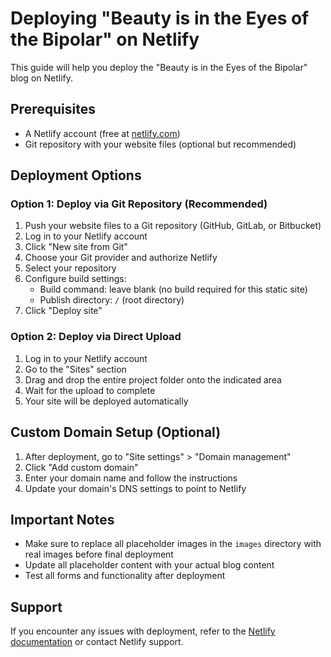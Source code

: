 # Deploying "Beauty is in the Eyes of the Bipolar" on Netlify

This guide will help you deploy the "Beauty is in the Eyes of the Bipolar" blog on Netlify.

## Prerequisites
- A Netlify account (free at [netlify.com](https://netlify.com))
- Git repository with your website files (optional but recommended)

## Deployment Options

### Option 1: Deploy via Git Repository (Recommended)
1. Push your website files to a Git repository (GitHub, GitLab, or Bitbucket)
2. Log in to your Netlify account
3. Click "New site from Git"
4. Choose your Git provider and authorize Netlify
5. Select your repository
6. Configure build settings:
   - Build command: leave blank (no build required for this static site)
   - Publish directory: `/` (root directory)
7. Click "Deploy site"

### Option 2: Deploy via Direct Upload
1. Log in to your Netlify account
2. Go to the "Sites" section
3. Drag and drop the entire project folder onto the indicated area
4. Wait for the upload to complete
5. Your site will be deployed automatically

## Custom Domain Setup (Optional)
1. After deployment, go to "Site settings" > "Domain management"
2. Click "Add custom domain"
3. Enter your domain name and follow the instructions
4. Update your domain's DNS settings to point to Netlify

## Important Notes
- Make sure to replace all placeholder images in the `images` directory with real images before final deployment
- Update all placeholder content with your actual blog content
- Test all forms and functionality after deployment

## Support
If you encounter any issues with deployment, refer to the [Netlify documentation](https://docs.netlify.com/) or contact Netlify support. 